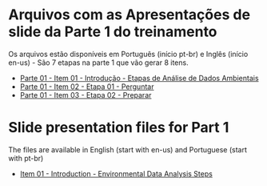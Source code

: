 
# Arquivos com as Apresentações de slide da Parte 1 do treinamento

Os arquivos estão disponíveis em Português (início pt-br) e Inglês (início en-us) - São 7 etapas na parte 1 que vão gerar 8 itens.

- [Parte 01 - Item 01 - Introdução - Etapas de Análise de Dados Ambientais](2022_EDT_pt-br_Part01_Item01_EnvironmentalDataTraining2022.pdf)
- [Parte 01 - Item 02 - Etapa 01 - Perguntar]( 2022_EDT_pt-br_Part01_Item02_EnvironmentalDataTraining2022.pdf)
- [Parte 01 - Item 03 - Etapa 02 - Preparar](2022_EDT_pt-br_Part01_Item03_Preparar_EnvironmentalDataTraining2022.pdf)

# Slide presentation files for Part 1

The files are available in English (start with en-us) and Portuguese (start with pt-br)
- [Item 01 - Introduction - Environmental Data Analysis Steps](2022_EDT_en-us_Part01_Item01_EnvironmentalDataTraining2022.pdf)

